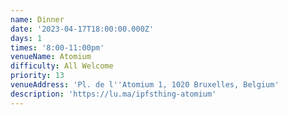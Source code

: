 ```yaml
---
name: Dinner
date: '2023-04-17T18:00:00.000Z'
days: 1
times: '8:00-11:00pm'
venueName: Atomium
difficulty: All Welcome
priority: 13
venueAddress: 'Pl. de l''Atomium 1, 1020 Bruxelles, Belgium'
description: 'https://lu.ma/ipfsthing-atomium'
---
```








